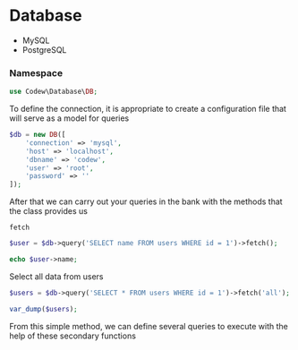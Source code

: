 # Database

- MySQL
- PostgreSQL

### Namespace

```php
use Codew\Database\DB;
```

To define the connection, it is appropriate to create a configuration file that will serve as a model for queries

```php
$db = new DB([
    'connection' => 'mysql',
    'host' => 'localhost',
    'dbname' => 'codew',
    'user' => 'root',
    'password' => ''
]);
```

After that we can carry out your queries in the bank with the methods that the class provides us


```fetch```
```php
$user = $db->query('SELECT name FROM users WHERE id = 1')->fetch();

echo $user->name;
```

Select all data from users

```php
$users = $db->query('SELECT * FROM users WHERE id = 1')->fetch('all');

var_dump($users);
```

From this simple method, we can define several queries to execute with the help of these secondary functions

